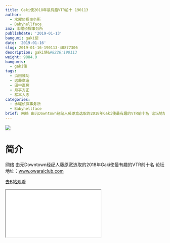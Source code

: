 ```yaml
---
title: Gaki使2018年最有趣VTR前十 190113
author:
  - 水曜侦探事务所
  - Babyhellface
zmz: 水曜侦探事务所
publishdate: '2019-01-13'
bangumi: gaki使
date: '2019-01-16'
slug: 2019-01-16-190113-40877306
description: gaki使&#8226;190113
weight: 9884.0
bangumis:
  - gaki使
tags:
  - 浜田雅功
  - 远藤章造
  - 田中直树
  - 月亭方正
  - 松本人志
categories:
  - 水曜侦探事务所
  - Babyhellface
brief: 网络 由元Downtown经纪人藤原宽选取的2018年Gaki使最有趣的VTR前十名 论坛地址：www.owaraiclub.com
---
```

![](https://i.imgur.com/GuqkDhF.jpg)
# 简介  
网络
由元Downtown经纪人藤原宽选取的2018年Gaki使最有趣的VTR前十名
论坛地址：www.owaraiclub.com  

[去B站观看](https://www.bilibili.com/video/av40877306/)
<div class ="resp-container"><iframe class="testiframe" src="//player.bilibili.com/player.html?aid=40877306"", scrolling="no", allowfullscreen="true" > </iframe></div> 
